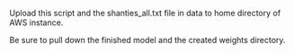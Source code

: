 Upload this script and the shanties_all.txt file in data to home directory of AWS instance.

Be sure to pull down the finished model and the created weights directory.